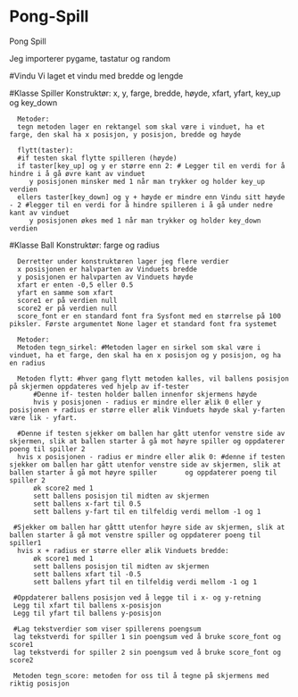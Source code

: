 # Pong-Spill
 Pong Spill
 
 Jeg importerer pygame, tastatur og random
 
 #Vindu
 Vi laget et vindu med bredde og lengde
 
 #Klasse Spiller
      Konstruktør:
      x, y, farge, bredde, høyde, xfart, yfart, key_up og key_down
      
      Metoder:
      tegn metoden lager en rektangel som skal være i vinduet, ha et farge, den skal ha x posisjon, y posisjon, bredde og høyde
      
      flytt(taster):
      #if testen skal flytte spilleren (høyde)
      if taster[key_up] og y er større enn 2: # Legger til en verdi for å hindre i å gå øvre kant av vinduet
         y posisjonen minsker med 1 når man trykker og holder key_up verdien
      ellers taster[key_down] og y + høyde er mindre enn Vindu sitt høyde - 2 #legger til en verdi for å hindre spilleren i å gå under nedre kant av vinduet
         y posisjonen økes med 1 når man trykker og holder key_down verdien
     
#Klasse Ball
      Konstruktør: 
      farge og radius
      
      Derretter under konstruktøren lager jeg flere verdier
      x posisjonen er halvparten av Vinduets bredde
      y posisjonen er halvparten av Vinduets høyde
      xfart er enten -0,5 eller 0.5
      yfart en samme som xfart
      score1 er på verdien null
      score2 er på verdien null
      score_font er en standard font fra Sysfont med en størrelse på 100 piksler. Første argumentet None lager et standard font fra systemet
      
      Metoder:
      Metoden tegn_sirkel: #Metoden lager en sirkel som skal være i vinduet, ha et farge, den skal ha en x posisjon og y posisjon, og ha en radius  
     
      Metoden flytt: #hver gang flytt metoden kalles, vil ballens posisjon på skjermen oppdateres ved hjelp av if-tester
          #Denne if- testen holder ballen innenfor skjermens høyde
          hvis y posisjonen - radius er mindre eller ælik 0 eller y posisjonen + radius er større eller ælik Vinduets høyde skal y-farten være lik - yfart.      
       
      #Denne if testen sjekker om ballen har gått utenfor venstre side av skjermen, slik at ballen starter å gå mot høyre spiller og oppdaterer poeng til spiller 2  
      hvis x posisjonen - radius er mindre eller ælik 0: #denne if testen sjekker om ballen har gått utenfor venstre side av skjermen, slik at ballen starter å gå mot høyre spiller       og oppdaterer poeng til spiller 2  
          øk score2 med 1
          sett ballens posisjon til midten av skjermen
          sett ballens x-fart til 0.5
          sett ballens y-fart til en tilfeldig verdi mellom -1 og 1

     #Sjekker om ballen har gåttt utenfor høyre side av skjermen, slik at ballen starter å gå mot venstre spiller og oppdaterer poeng til spiller1
      hvis x + radius er større eller ælik Vinduets bredde:
          øk score1 med 1
          sett ballens posisjon til midten av skjermen
          sett ballens xfart til -0.5
          sett ballens yfart til en tilfeldig verdi mellom -1 og 1
      
     #Oppdaterer ballens posisjon ved å legge til i x- og y-retning
     Legg til xfart til ballens x-posisjon
     Legg til yfart til ballens y-posisjon
      
     #Lag tekstverdier som viser spillerens poengsum
     lag tekstverdi for spiller 1 sin poengsum ved å bruke score_font og score1
     lag tekstverdi for spiller 2 sin poengsum ved å bruke score_font og score2
     
     Metoden tegn_score: metoden for oss til å tegne på skjermens med riktig posisjon
     
     






     
